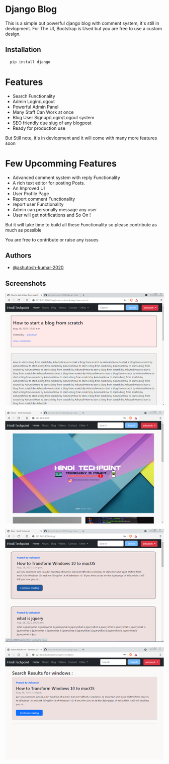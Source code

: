 
# Django Blog

This is a simple but powerful django blog with comment system, it's still in devlopment. For The UI, Bootstrap is Used but you are free to use a custom design.

## Installation


```bash
  pip install django
```

# Features
- Search Functionality
- Admin Login/Logout
- Powerful Admin Panel
- Many Staff Can Work at once
- Blog User Signup/Login/Logout system
- SEO friendly due slug of any blogpost
- Ready for production use

But Still note, it's in devlopment and it will come with
many more features soon

# Few Upcomming Features
- Advanced comment system with reply Functionality
- A rich text editor for posting Posts.
- An Improved UI
- User Profile Page
- Report comment Functionality
- report user Functionality
- Admin can personally message any user
- User will get notifications
and So On !

But it will take time to build all these Functionality so please contribute as much as possible

You are free to contribute or raise any issues





## Authors

- [@ashutosh-kumar-2020](https://github.com/Ashutosh-kumar-2020/)


  
## Screenshots

![App Screenshot](https://raw.githubusercontent.com/Ashutosh-kumar-2020/django-blog/main/screenshots/screenshot1.PNG)


![App Screenshot](https://github.com/Ashutosh-kumar-2020/django-blog/blob/main/screenshots/screenshot2.PNG?raw=true)


![App Screenshot](https://raw.githubusercontent.com/Ashutosh-kumar-2020/django-blog/main/screenshots/screenshot3.PNG)


![App Screenshot](https://raw.githubusercontent.com/Ashutosh-kumar-2020/django-blog/main/screenshots/screenshot4.PNG)




  
